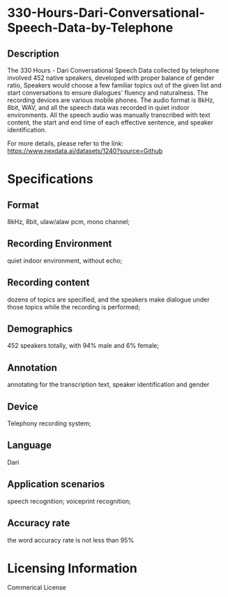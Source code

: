 # 330-Hours-Dari-Conversational-Speech-Data-by-Telephone

## Description
The 330 Hours - Dari Conversational Speech Data collected by telephone involved 452 native speakers, developed with proper balance of gender ratio, Speakers would choose a few familiar topics out of the given list and start conversations to ensure dialogues' fluency and naturalness. The recording devices are various mobile phones. The audio format is 8kHz, 8bit, WAV, and all the speech data was recorded in quiet indoor environments. All the speech audio was manually transcribed with text content, the start and end time of each effective sentence, and speaker identification.

For more details, please refer to the link: https://www.nexdata.ai/datasets/1240?source=Github

# Specifications

## Format
8kHz, 8bit, ulaw/alaw pcm, mono channel;
## Recording Environment
quiet indoor environment, without echo;
## Recording content
dozens of topics are specified, and the speakers make dialogue under those topics while the recording is performed;
## Demographics
452 speakers totally, with 94% male and 6% female;
## Annotation
annotating for the transcription text, speaker identification and gender
## Device
Telephony recording system;
## Language
Dari
## Application scenarios
speech recognition; voiceprint recognition;
## Accuracy rate
the word accuracy rate is not less than 95%

# Licensing Information
Commerical License
